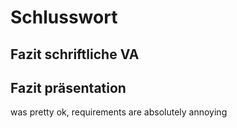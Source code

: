 # Schlusswort

## Fazit schriftliche VA

## Fazit präsentation
was pretty ok, requirements are absolutely annoying
